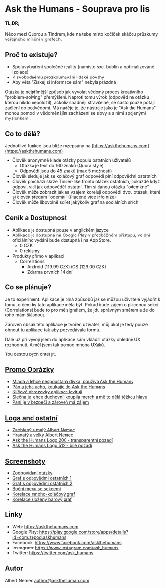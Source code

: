 # Ask the Humans - Souprava pro lis

#### TL;DR;
Něco mezi Quorou a Tindrem, kde na tebe místo kočiček skáčou průzkumy veřejného mínění v grafech.

## Proč to existuje?
* Spoluvytváření společné reality (namísto soc. bublin a optimalizované izolace)  
* K svobodnému prozkoumávání lidské povahy   
* Aby věta "Získej si informace sám" nebyla prázdná

Otázka je nejpřímější způsob jak vyvolat vědomý proces kreativního "problem-solving" přemýšlení.
Naproti tomu výrok (odpověd na otázku kterou nikdo nepoložil), ačkoliv snadněji stravitelné,
se často pouze potají začlení do podvědomí. Má naděje je, že nástroje jako je "Ask the Humans" mohou
pomoci v vědoměnšjím zacházení se slovy a s nimi spojenými myšlenkami.   


## Co to dělá?
Jednotlivé funkce jsou blíže rozepsány na [https://askthehumans.com](https://askthehumans.com)

* Člověk anonymně klade otázky populu ostatních uživatelů
    * Otázka je text do 160 znaků (Quora style)
    * Odpovědi jsou do 45 znaků (max 5 možností)
* Člověk sleduje jak se koláčový graf odpovědí plní odpovědmi ostatních
* Člověk prochází skrze Tinder-like frontu otázek ostatních, pokaždé když odpoví, vidí jak odpověděli ostatní. Tím si danou otázku "odemkne"
* Člověk může zobrazit jak na vzájem korelují odpovědi dvou otázek, které si člověk předtím "odemkl" (Placené více info níže)
* Člověk může libovolně sdílet jakýkoliv graf na sociálních sítích

## Ceník a Dostupnost
* Aplikace je dostupná pouze v anglickém jazyce
* Aplikace je dostupná na Google Play v předběžném přístupu, ve dni oficiálního vydání bude dostupná i na App Store.
    * 0 CZK
    * 0 reklamy
*  Produkty přímo v aplikaci
    * Correlations
        * Android (119.99 CZK) iOS (129.00 CZK)
        * Zdarma prvních 14 dní  
        
## Co se plánuje?
Je to experiment. Aplikace je plná způsobů jak se můžou uživatelé vyjádřit k tomu, o čem by tato aplikace měla být.
Pokud bude zájem o placenou sekci (Correlations) bude to pro mě signálem, že jdu správným směrem a že do toho mám šlápnout.

Zároveň obsah této aplikace je tvořen uživateli, můj úkol je tedy pouze ohnout tu aplikace tak aby pozvedávala formu.

Dále už při vývoji jsem do aplikace sám vkládal otázky ohledně UX rozhodnutí. A měl jsem tak pomoc mnoha UXáků.

Tou cestou bych chtěl jít.

## [Promo Obrázky](https://github.com/zepod/ask-humans-site/tree/gh-pages/press-kit/promo-images)
* [Mladá a lehce nespoustaná dívka, používá Ask the Humans](https://github.com/zepod/ask-humans-site/blob/gh-pages/press-kit/promo-images/promo_photo_1.png)
* [Pán a jeho ucho, koukajíc do Ask the Humans](https://github.com/zepod/ask-humans-site/blob/gh-pages/press-kit/promo-images/promo_photo_2.png)
* [Klíčové obrazovky aplikace levitují](https://github.com/zepod/ask-humans-site/blob/gh-pages/press-kit/promo-images/promo_photo_3.png)
* [Slečna je lehce duchovní, koupila merch a mě to dělá těžkou hlavu](https://github.com/zepod/ask-humans-site/blob/gh-pages/press-kit/promo-images/promo_photo_4.png)
* [Paní je v bezpečí a zároveň má zájem](https://github.com/zepod/ask-humans-site/blob/gh-pages/press-kit/promo-images/promo_photos_3.png)

## [Loga and ostatní](https://github.com/zepod/ask-humans-site/tree/gh-pages/press-kit/profile-images)
* [Zaoblený a malý Albert Nemec](https://github.com/zepod/ask-humans-site/blob/gh-pages/press-kit/profile-images/albertnemec_circle.png)
* [Hranatý a velký Albert Nemec](https://github.com/zepod/ask-humans-site/blob/gh-pages/press-kit/profile-images/albertnemec_square.png)
* [Ask the Humans Logo 200 - transparentní pozadí](https://github.com/zepod/ask-humans-site/blob/gh-pages/press-kit/profile-images/logo_200_alpha.png)
* [Ask the Humans Logo 512 - bílé pozadí ](https://github.com/zepod/ask-humans-site/blob/gh-pages/press-kit/profile-images/logo_512_noalpha.png)

## [Screenshoty](https://github.com/zepod/ask-humans-site/tree/gh-pages/press-kit/screenshots)
* [Zodpovídání otázky](https://github.com/zepod/ask-humans-site/blob/gh-pages/press-kit/screenshots/answering_screenshot.png)
* [Graf s odpovědmi ostatních 1](https://github.com/zepod/ask-humans-site/blob/gh-pages/press-kit/screenshots/chart_screenshot_1.png)
* [Graf s odpovědmi ostatních 2](https://github.com/zepod/ask-humans-site/blob/gh-pages/press-kit/screenshots/chart_screenshot_2.png)
* [Boční menu se sekcemi](https://github.com/zepod/ask-humans-site/blob/gh-pages/press-kit/screenshots/menu_screenshot.png)
* [Korelace mnoho-koláčový graf](https://github.com/zepod/ask-humans-site/blob/gh-pages/press-kit/screenshots/pies_screenshot.png)
* [Korelace složený barový graf](https://github.com/zepod/ask-humans-site/blob/gh-pages/press-kit/screenshots/stacks_screenshot.png)

## Linky
* Web: https://askthehumans.com
* Google Play: https://play.google.com/store/apps/details?id=com.zepod.askhumans
* Facebook: https://www.facebook.com/askthehumans
* Instagram: https://www.instagram.com/ask_humans
* Twitter: https://twitter.com/ask_humans

## Autor
Albert Nemec
[author@askthehuman.com](author@askthehuman.com)
